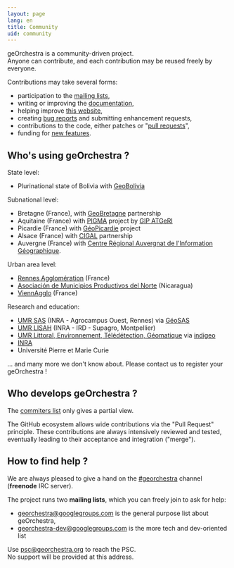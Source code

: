```yaml
---
layout: page
lang: en
title: Community
uid: community
---
```


geOrchestra is a community-driven project.  
Anyone can contribute, and each contribution may be reused freely by everyone.

Contributions may take several forms:

 * participation to the [mailing lists](https://groups.google.com/group/georchestra?hl=en),
 * writing or improving the [documentation](https://github.com/georchestra/georchestra/blob/master/README.md),
 * helping improve [this website](https://github.com/georchestra/georchestra.github.io),
 * creating [bug reports](https://github.com/georchestra/georchestra/issues) and submitting enhancement requests,
 * contributions to the code, either patches or "[pull requests](https://help.github.com/articles/creating-a-pull-request)",
 * funding for [new features](https://github.com/georchestra/georchestra/issues?direction=desc&labels=enhancement&page=1&sort=updated&state=open).


## Who's using geOrchestra ?

State level:

* Plurinational state of Bolivia with [GeoBolivia](http://geo.gob.bo/)

Subnational level:

 * Bretagne (France), with [GeoBretagne](http://www.geobretagne.fr) partnership
 * Aquitaine (France) with [PIGMA](http://www.pigma.org) project by [GIP ATGeRI](http://www.gipatgeri.fr/)
 * Picardie (France) with [GéoPicardie](http://www.geopicardie.fr/portail/) project
 * Alsace (France) with [CIGAL](http://www.cigalsace.org/portail/) partnership
 * Auvergne (France) with [Centre Régional Auvergnat de l'Information Géographique](http://craig.fr/).

Urban area level:

 * [Rennes Agglomération](http://metropole.rennes.fr/) (France)
 * [Asociación de Municipios Productivos del Norte](http://www.amupnor.com/ide) (Nicaragua)
 * [ViennAgglo](http://www.paysviennois.fr/) (France)

Research and education:

 * [UMR SAS](http://www6.rennes.inra.fr/umrsas/) (INRA - Agrocampus Ouest, Rennes) via [GéoSAS](http://geowww.agrocampus-ouest.fr/web/)
 * [UMR LISAH](http://www.umr-lisah.fr/) (INRA - IRD - Supagro, Montpellier) 
 * [UMR Littoral, Environnement, Télédétection, Géomatique](https://letg.univ-nantes.fr/) via [indigeo](http://www.indigeo.fr/)
 * [INRA](http://www.inra.fr/)
 * Université Pierre et Marie Curie

... and many more we don't know about. Please contact us to register your geOrchestra !


## Who develops geOrchestra ?


The [commiters list](https://github.com/orgs/georchestra/members) only gives a partial view.

The GitHub ecosystem allows wide contributions via the "Pull Request" principle. These contributions are always intensively reviewed and tested, eventually leading to their acceptance and integration ("merge").


## How to find help ?

We are always pleased to give a hand on the [#georchestra](http://webchat.freenode.net/?channels=%23georchestra&uio=d4) channel (**freenode** IRC server).

The project runs two **mailing lists**, which you can freely join to ask for help:

 * [georchestra@googlegroups.com](https://groups.google.com/group/georchestra?hl=fr) is the general purpose list about geOrchestra,
 * [georchestra-dev@googlegroups.com](https://groups.google.com/group/georchestra-dev?hl=fr) is the more tech and dev-oriented list

Use psc@georchestra.org to reach the PSC.<br />
No support will be provided at this address.

